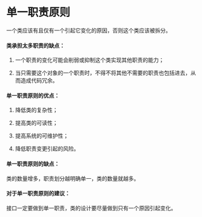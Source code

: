 # 单一职责原则

一个类应该有且仅有一个引起它变化的原因，否则这个类应该被拆分。

#### 类承担太多职责的缺点：

1. 一个职责的变化可能会削弱或抑制这个类实现其他职责的能力；

2. 当只需要这个对象的一个职责时，不得不将其他不需要的职责也包括进去，从而造成代码冗余。

#### 单一职责原则的优点：

1. 降低类的复杂性；

2. 提高类的可读性；

3. 提高系统的可维护性；

4. 降低职责变更引起的风险。

#### 单一职责原则的缺点：

类的数量增多，职责划分越明确单一，类的数量就越多。

#### 对于单一职责原则的建议：

接口一定要做到单一职责，类的设计要尽量做到只有一个原因引起变化。